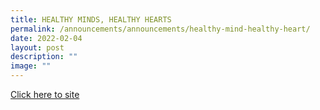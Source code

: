 ```yaml
---
title: HEALTHY MINDS, HEALTHY HEARTS
permalink: /announcements/announcements/healthy-mind-healthy-heart/
date: 2022-02-04
layout: post
description: ""
image: ""
---
```


[Click here to site](https://sites.google.com/moe.edu.sg/rosythhmhh/home)